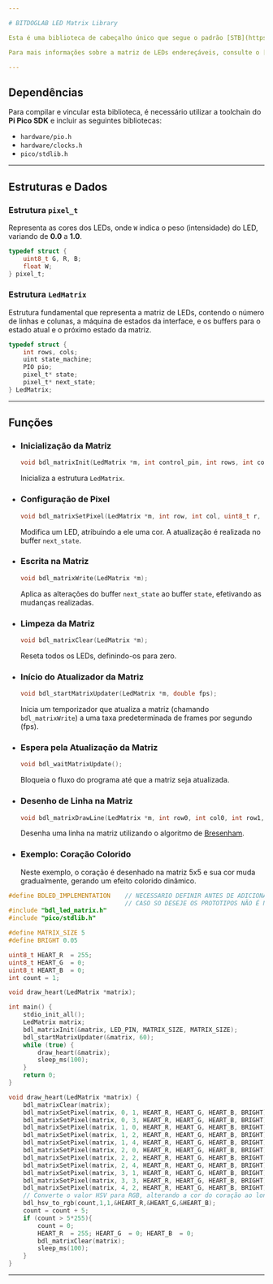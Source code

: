 ```yaml
---

# BITDOGLAB LED Matrix Library

Esta é uma biblioteca de cabeçalho único que segue o padrão [STB](https://github.com/nothings/stb). O objetivo é fornecer uma interface simples e eficiente para utilizar a matriz de LEDs endereçáveis presente na placa [BITDOGLAB](https://github.com/BitDogLab/BitDogLab).

Para mais informações sobre a matriz de LEDs endereçáveis, consulte o [documento de referência](https://github.com/BitDogLab/BitDogLab-C/blob/main/neopixel_pio/Readme.md).

---
```


## Dependências

Para compilar e vincular esta biblioteca, é necessário utilizar a toolchain do **Pi Pico SDK** e incluir as seguintes bibliotecas:

- `hardware/pio.h`
- `hardware/clocks.h`
- `pico/stdlib.h`

---

## Estruturas e Dados

### Estrutura `pixel_t`

Representa as cores dos LEDs, onde `W` indica o peso (intensidade) do LED, variando de **0.0** a **1.0**.

```c
typedef struct {
    uint8_t G, R, B;
    float W;
} pixel_t;
```

### Estrutura `LedMatrix`

Estrutura fundamental que representa a matriz de LEDs, contendo o número de linhas e colunas, a máquina de estados da interface, e os buffers para o estado atual e o próximo estado da matriz.

```c
typedef struct {
    int rows, cols;
    uint state_machine;
    PIO pio;
    pixel_t* state;
    pixel_t* next_state;
} LedMatrix;
```

---

## Funções

- ### Inicialização da Matriz

  ```c
  void bdl_matrixInit(LedMatrix *m, int control_pin, int rows, int cols);
  ```
  Inicializa a estrutura `LedMatrix`.

- ### Configuração de Pixel

  ```c
  void bdl_matrixSetPixel(LedMatrix *m, int row, int col, uint8_t r, uint8_t g, uint8_t b, float w);
  ```
  Modifica um LED, atribuindo a ele uma cor. A atualização é realizada no buffer `next_state`.

- ### Escrita na Matriz

  ```c
  void bdl_matrixWrite(LedMatrix *m);
  ```
  Aplica as alterações do buffer `next_state` ao buffer `state`, efetivando as mudanças realizadas.

- ### Limpeza da Matriz

  ```c
  void bdl_matrixClear(LedMatrix *m);
  ```
  Reseta todos os LEDs, definindo-os para zero.

- ### Início do Atualizador da Matriz

  ```c
  void bdl_startMatrixUpdater(LedMatrix *m, double fps);
  ```
  Inicia um temporizador que atualiza a matriz (chamando `bdl_matrixWrite`) a uma taxa predeterminada de frames por segundo (fps).

- ### Espera pela Atualização da Matriz

  ```c
  void bdl_waitMatrixUpdate();
  ```
  Bloqueia o fluxo do programa até que a matriz seja atualizada.

- ### Desenho de Linha na Matriz

  ```c
  void bdl_matrixDrawLine(LedMatrix *m, int row0, int col0, int row1, int col1, uint8_t r, uint8_t g, uint8_t b, float w);
  ```
  Desenha uma linha na matriz utilizando o algoritmo de [Bresenham](https://pt.wikipedia.org/wiki/Algoritmo_de_Bresenham).

- ### Exemplo: Coração Colorido
  Neste exemplo, o coração é desenhado na matriz 5x5 e sua cor muda gradualmente, gerando um efeito colorido dinâmico.

```c
#define BDLED_IMPLEMENTATION    // NECESSARIO DEFINIR ANTES DE ADICIONAR O CABEÇALHO, PARA QUE AS IMPLEMENTAÇÕES SEJAM ADICIONADAS
                                // CASO SO DESEJE OS PROTOTIPOS NÃO É NECESSARIO ADICIONAR
#include "bdl_led_matrix.h"
#include "pico/stdlib.h"

#define MATRIX_SIZE 5
#define BRIGHT 0.05

uint8_t HEART_R  = 255;
uint8_t HEART_G  = 0;
uint8_t HEART_B  = 0;
int count = 1;

void draw_heart(LedMatrix *matrix);

int main() {
    stdio_init_all();
    LedMatrix matrix;
    bdl_matrixInit(&matrix, LED_PIN, MATRIX_SIZE, MATRIX_SIZE);
    bdl_startMatrixUpdater(&matrix, 60);
    while (true) {
        draw_heart(&matrix);
        sleep_ms(100);
    }
    return 0;
}

void draw_heart(LedMatrix *matrix) {
    bdl_matrixClear(matrix);
    bdl_matrixSetPixel(matrix, 0, 1, HEART_R, HEART_G, HEART_B, BRIGHT);
    bdl_matrixSetPixel(matrix, 0, 3, HEART_R, HEART_G, HEART_B, BRIGHT);
    bdl_matrixSetPixel(matrix, 1, 0, HEART_R, HEART_G, HEART_B, BRIGHT);
    bdl_matrixSetPixel(matrix, 1, 2, HEART_R, HEART_G, HEART_B, BRIGHT);
    bdl_matrixSetPixel(matrix, 1, 4, HEART_R, HEART_G, HEART_B, BRIGHT);
    bdl_matrixSetPixel(matrix, 2, 0, HEART_R, HEART_G, HEART_B, BRIGHT);
    bdl_matrixSetPixel(matrix, 2, 2, HEART_R, HEART_G, HEART_B, BRIGHT);
    bdl_matrixSetPixel(matrix, 2, 4, HEART_R, HEART_G, HEART_B, BRIGHT);
    bdl_matrixSetPixel(matrix, 3, 1, HEART_R, HEART_G, HEART_B, BRIGHT);
    bdl_matrixSetPixel(matrix, 3, 3, HEART_R, HEART_G, HEART_B, BRIGHT);
    bdl_matrixSetPixel(matrix, 4, 2, HEART_R, HEART_G, HEART_B, BRIGHT);
    // Converte o valor HSV para RGB, alterando a cor do coração ao longo do tempo
    bdl_hsv_to_rgb(count,1,1,&HEART_R,&HEART_G,&HEART_B);
    count = count + 5;
    if (count > 5*255){
        count = 0; 
        HEART_R  = 255; HEART_G  = 0; HEART_B  = 0;
        bdl_matrixClear(matrix);
        sleep_ms(100);
    }
}
```
---
